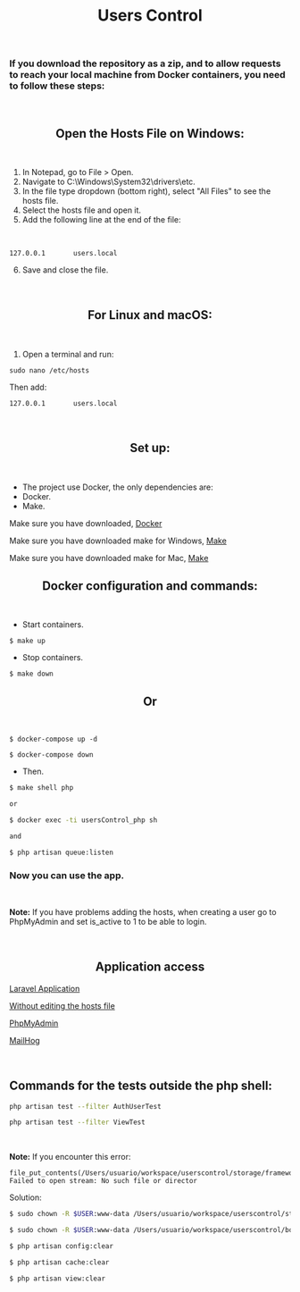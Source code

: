 <h1 align="center">Users Control</h1>
<br>

### If you download the repository as a zip, and to allow requests to reach your local machine from Docker containers, you need to follow these steps:
<br>

<h2 align="center">Open the Hosts File on Windows: </h2>
<br>

1. In Notepad, go to File > Open.
2. Navigate to C:\Windows\System32\drivers\etc.
3. In the file type dropdown (bottom right), select "All Files" to see the hosts file.
4. Select the hosts file and open it.
5. Add the following line at the end of the file:

<br>

```
127.0.0.1       users.local
```

6. Save and close the file.

<br>

<h2 align="center">For Linux and macOS:</h2>
<br>

1. Open a terminal and run:

```
sudo nano /etc/hosts
```

Then add:

```
127.0.0.1       users.local
```

<br>

<h2 align="center">Set up:</h2>
<br>

- The project use Docker, the only dependencies are:
- Docker.
- Make.


Make sure you have downloaded, [Docker](https://docs.docker.com/engine/install/)

Make sure you have downloaded make for Windows, [Make](https://sp21.datastructur.es/materials/guides/make-install.html#windows-installation)

Make sure you have downloaded make for Mac, [Make](https://formulae.brew.sh/formula/make)

<h2 align="center">Docker configuration and commands:</h2>
<br>

* Start containers.
```
$ make up
```

* Stop containers.
```
$ make down
```

<h2 align="center">Or</h2>
<br>

```
$ docker-compose up -d
```

```
$ docker-compose down
```

* Then.
```bash
$ make shell php

or

$ docker exec -ti usersControl_php sh

and

$ php artisan queue:listen
```


### Now you can use the app.

<br>

**Note:** If you have problems adding the hosts, when creating a user go to PhpMyAdmin and set is_active to 1 to be able to login.

<br>

<h2 align="center">Application access</h2>

[Laravel Application](http://users.local:8000)

[Without editing the hosts file](http://localhost:8000)

[PhpMyAdmin](http://localhost:7010)

[MailHog](http://localhost:8025)

<br>

## Commands for the tests outside the php shell:

```bash
php artisan test --filter AuthUserTest

php artisan test --filter ViewTest
```

<br>

**Note:** If you encounter this error:

```ERR
file_put_contents(/Users/usuario/workspace/userscontrol/storage/framework/views/187f828346b000af3c7029fb05171792.php): Failed to open stream: No such file or director
```


Solution:

```bash
$ sudo chown -R $USER:www-data /Users/usuario/workspace/userscontrol/storage

$ sudo chown -R $USER:www-data /Users/usuario/workspace/userscontrol/bootstrap/cache

$ php artisan config:clear

$ php artisan cache:clear

$ php artisan view:clear
```
